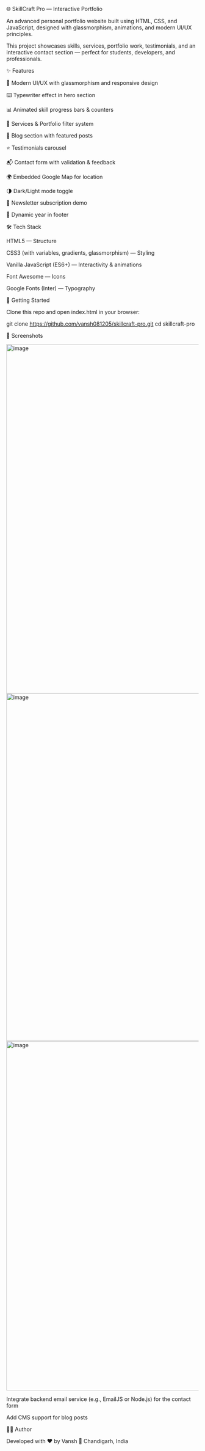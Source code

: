 🌐 SkillCraft Pro — Interactive Portfolio

An advanced personal portfolio website built using HTML, CSS, and JavaScript, designed with glassmorphism, animations, and modern UI/UX principles.

This project showcases skills, services, portfolio work, testimonials, and an interactive contact section — perfect for students, developers, and professionals.

✨ Features

🎨 Modern UI/UX with glassmorphism and responsive design

⌨️ Typewriter effect in hero section

📊 Animated skill progress bars & counters

💼 Services & Portfolio filter system

📰 Blog section with featured posts

⭐ Testimonials carousel

📬 Contact form with validation & feedback

🌍 Embedded Google Map for location

🌗 Dark/Light mode toggle

📨 Newsletter subscription demo

📅 Dynamic year in footer

🛠️ Tech Stack

HTML5 — Structure

CSS3 (with variables, gradients, glassmorphism) — Styling

Vanilla JavaScript (ES6+) — Interactivity & animations

Font Awesome — Icons

Google Fonts (Inter) — Typography

🚀 Getting Started

Clone this repo and open index.html in your browser:

git clone https://github.com/vansh081205/skillcraft-pro.git
cd skillcraft-pro

📸 Screenshots

<img width="1893" height="914" alt="image" src="https://github.com/user-attachments/assets/e6008ff0-898b-401a-aa6d-ddd3f532e2be" />
<img width="1893" height="911" alt="image" src="https://github.com/user-attachments/assets/0223ee73-fb18-4540-bdfd-15c4946bea53" />
<img width="1884" height="915" alt="image" src="https://github.com/user-attachments/assets/5fc93150-8577-4e35-b1da-65538ea6048e" />



Integrate backend email service (e.g., EmailJS or Node.js) for the contact form

Add CMS support for blog posts

👨‍💻 Author

Developed with ❤️ by Vansh
📍 Chandigarh, India
